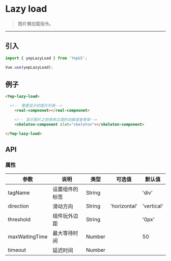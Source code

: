 # Lazy load

> 图片懒加载指令。

-------------

## 引入

```javascript
import { yepLazyLoad } from 'YepUI';

Vue.use(yepLazyLoad);
```

## 例子

```html
<Yep-lazy-load>

  <!-- 需要显示的图片列表-->
    <real-compnonet></real-compnonet>

    <!-- 显示图片之前用来过渡的动画或者骨架-->
    <skeleton-component slot="skeleton"></skeleton-component>

</Yep-lazy-load>
```

## API
### 属性
| 参数 | 说明 | 类型 | 可选值 | 默认值 |
|------|-------|---------|-------|--------|
| tagName | 设置组件的标签 | String | | 'div' |
| direction | 滑动方向 | String | 'horizontal'|  'vertical' |
| threshold | 组件玩外边距 | String | |  '0px' |
| maxWaitingTime | 最大等待时间 | Number | | 50 |
| timeout | 延迟时间 |   Number | |  |
